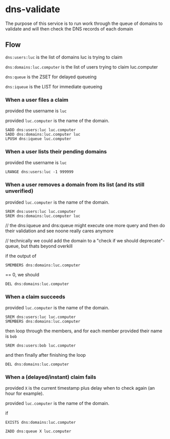 # dns-validate

The purpose of this service is to run work through the queue of domains to validate and will then check the DNS records of each domain

## Flow

`dns:users:luc` is the list of domains luc is trying to claim

`dns:domains:luc.computer` is the list of users trying to claim luc.computer

`dns:queue` is the ZSET for delayed queueing

`dns:iqueue` is the LIST for immediate queueing

### When a user files a claim

provided the username is `luc`

provided `luc.computer` is the name of the domain.

```
SADD dns:users:luc luc.computer
SADD dns:domains:luc.computer luc
LPUSH dns:iqueue luc.computer
```

### When a user lists their pending domains

provided the username is `luc`

```
LRANGE dns:users:luc -1 999999
```

### When a user removes a domain from its list (and its still unverified)

provided `luc.computer` is the name of the domain.

```
SREM dns:users:luc luc.computer
SREM dns:domains:luc.computer luc
```

// the dns:iqueue and dns:queue might execute one more query and then do their validation and see noone really cares anymore

// technically we could add the domain to a "check if we should deprecate"-queue, but thats beyond overkill


if the output of
```
SMEMBERS dns:domains:luc.computer
```
== 0, we should


```
DEL dns:domains:luc.computer
```

### When a claim succeeds

provided `luc.computer` is the name of the domain.

```
SREM dns:users:luc luc.computer
SMEMBERS dns:domains:luc.computer
```

then loop through the members, and for each member provided their name is `bob`

```
SREM dns:users:bob luc.computer
```

and then finally after finishing the loop

```
DEL dns:domains:luc.computer
```

### When a (delayed/instant) claim fails

provided `X` is the current timestamp plus delay when to check again (an hour for example).

provided `luc.computer` is the name of the domain.

if
```
EXISTS dns:domains:luc.computer
```

```
ZADD dns:queue X luc.computer
```
